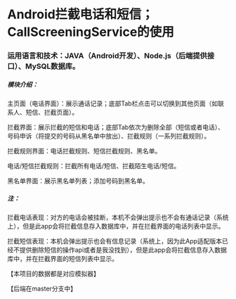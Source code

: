 # Android拦截电话和短信；CallScreeningService的使用
### 运用语言和技术：JAVA（Android开发）、Node.js（后端提供接口）、MySQL数据库。
##### 模块介绍：

主页面（电话界面）：展示通话记录；底部Tab栏点击可以切换到其他页面（如联系人、短信、拦截页面）。

拦截界面：展示拦截的短信和电话；底部Tab依次为删除全部（短信或者电话）、号码申诉（将提交的号码从黑名单中放出）、拦截规则（一系列拦截规则）。

拦截规则界面：电话拦截规则、短信拦截规则、黑名单。

电话/短信拦截规则：拦截所有电话/短信、拦截陌生电话/短信。

黑名单界面：展示黑名单列表；添加号码到黑名单。

##### 注：

拦截电话表现：对方的电话会被挂断，本机不会弹出提示也不会有通话记录（系统上），但是此app会将拦截信息存入数据库中，并在拦截界面的电话列表中显示。

拦截短信表现：本机会弹出提示也会有信息记录（系统上，因为此App适配版本已经不提供删除短信的操作api或者是我没找到），但是此app会将拦截信息存入数据库中，并在拦截界面的短信列表中显示。

【本项目的数据都是对应模拟器】

【后端在master分支中】
